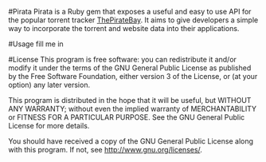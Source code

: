 #Pirata
Pirata is a Ruby gem that exposes a useful and easy to use API for the popular
torrent tracker [ThePirateBay](http://thepiratebay.se). It aims to give developers
a simple way to incorporate the torrent and website data into their applications.

#Usage
fill me in

#License
This program is free software: you can redistribute it and/or modify
it under the terms of the GNU General Public License as published by
the Free Software Foundation, either version 3 of the License, or
(at your option) any later version.

This program is distributed in the hope that it will be useful,
but WITHOUT ANY WARRANTY; without even the implied warranty of
MERCHANTABILITY or FITNESS FOR A PARTICULAR PURPOSE.  See the
GNU General Public License for more details.

You should have received a copy of the GNU General Public License
along with this program.  If not, see <http://www.gnu.org/licenses/>.
